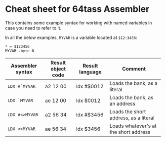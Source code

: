 # Cheat sheet for 64tass Assembler

This contains some example syntax for working with named variables in case you need to refer to it.

In all the below examples, ```MYVAR``` is a variable located at ```$12:3456```:
```
* = $123456
MYVAR .byte 0
```

| Assembler syntax         | Result object code |  Result language | Comment                        |
| ------------------------ | ------------------ | ---------------- | ------------------------------ | 
| ```LDX #`MYVAR```        | a2 12 00           | ldx #$0012       |  Loads the bank, as a literal  | 
| ```LDX `MYVAR```         | ae 12 00           | ldx $0012        |  Loads the bank, as an address | 
| ```LDX #<>MYVAR```       | a2 56 34           | ldx #$3456       |  Loads the short address, as a literal       | 
| ```LDX <>MYVAR```        | ae 56 34           | ldx $3456        |  Loads whatever's at the short address       | 
